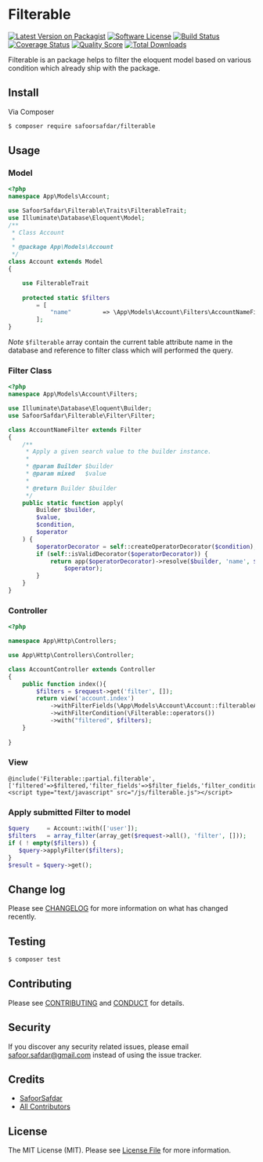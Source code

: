 # Filterable

[![Latest Version on Packagist][ico-version]][link-packagist]
[![Software License][ico-license]](LICENSE.md)
[![Build Status][ico-travis]][link-travis]
[![Coverage Status][ico-scrutinizer]][link-scrutinizer]
[![Quality Score][ico-code-quality]][link-code-quality]
[![Total Downloads][ico-downloads]][link-downloads]

Filterable is an package helps to filter the eloquent model based on various condition which already ship with the package.   

## Install

Via Composer

``` bash
$ composer require safoorsafdar/filterable
```

## Usage

### Model
``` php
<?php
namespace App\Models\Account;

use SafoorSafdar\Filterable\Traits\FilterableTrait;
use Illuminate\Database\Eloquent\Model;
/**
 * Class Account
 *
 * @package App\Models\Account
 */
class Account extends Model
{

    use FilterableTrait
    
    protected static $filters
        = [
            "name"         => \App\Models\Account\Filters\AccountNameFilter::class,
        ];
}
```
*Note* `$filterable` array contain the current table attribute name in the database and reference to filter class which will performed the query.
### Filter Class
```php
<?php
namespace App\Models\Account\Filters;

use Illuminate\Database\Eloquent\Builder;
use SafoorSafdar\Filterable\Filter\Filter;

class AccountNameFilter extends Filter
{
    /**
     * Apply a given search value to the builder instance.
     *
     * @param Builder $builder
     * @param mixed   $value
     *
     * @return Builder $builder
     */
    public static function apply(
        Builder $builder,
        $value,
        $condition,
        $operator
    ) {
        $operatorDecorator = self::createOperatorDecorator($condition);
        if (self::isValidDecorator($operatorDecorator)) {
            return app($operatorDecorator)->resolve($builder, 'name', $value,
                $operator);
        }
    }
}
```
### Controller
```php
<?php

namespace App\Http\Controllers;

use App\Http\Controllers\Controller;

class AccountController extends Controller
{
    public function index(){
        $filters = $request->get('filter', []);
        return view('account.index')
            ->withFilterFields(\App\Models\Account\Account::filterableAttributes())
            ->withFilterCondition(\Filterable::operators())
            ->with("filtered", $filters); 
    }
    
}
```
### View
```
@include('Filterable::partial.filterable',['filtered'=>$filtered,'filter_fields'=>$filter_fields,'filter_condition'=>$filter_condition])
<script type="text/javascript" src="/js/filterable.js"></script>
```
### Apply submitted Filter to model
```php
$query     = Account::with(['user']);
$filters   = array_filter(array_get($request->all(), 'filter', []));
if ( ! empty($filters)) {
   $query->applyFilter($filters);   
}
$result = $query->get();
```

## Change log

Please see [CHANGELOG](CHANGELOG.md) for more information on what has changed recently.

## Testing

``` bash
$ composer test
```

## Contributing

Please see [CONTRIBUTING](CONTRIBUTING.md) and [CONDUCT](CONDUCT.md) for details.

## Security

If you discover any security related issues, please email safoor.safdar@gmail.com instead of using the issue tracker.

## Credits

- [SafoorSafdar][link-author]
- [All Contributors][link-contributors]

## License

The MIT License (MIT). Please see [License File](LICENSE.md) for more information.

[ico-version]: https://img.shields.io/packagist/v/SafoorSafdar/Filterable.svg?style=flat-square
[ico-license]: https://img.shields.io/badge/license-MIT-brightgreen.svg?style=flat-square
[ico-travis]: https://img.shields.io/travis/SafoorSafdar/Filterable/master.svg?style=flat-square
[ico-scrutinizer]: https://img.shields.io/scrutinizer/coverage/g/SafoorSafdar/Filterable.svg?style=flat-square
[ico-code-quality]: https://img.shields.io/scrutinizer/g/SafoorSafdar/Filterable.svg?style=flat-square
[ico-downloads]: https://img.shields.io/packagist/dt/SafoorSafdar/Filterable.svg?style=flat-square

[link-packagist]: https://packagist.org/packages/SafoorSafdar/Filterable
[link-travis]: https://travis-ci.org/SafoorSafdar/Filterable
[link-scrutinizer]: https://scrutinizer-ci.com/g/SafoorSafdar/Filterable/code-structure
[link-code-quality]: https://scrutinizer-ci.com/g/SafoorSafdar/Filterable
[link-downloads]: https://packagist.org/packages/SafoorSafdar/Filterable
[link-author]: https://github.com/safoorsafdar
[link-contributors]: ../../contributors
